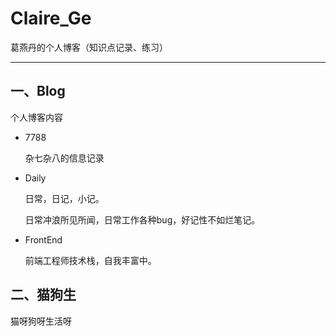 # Claire_Ge 
葛燕丹的个人博客（知识点记录、练习）

--------------------------------

## 一、Blog
个人博客内容
- 7788
  
  杂七杂八的信息记录

- Daily
  
  日常，日记，小记。

  日常冲浪所见所闻，日常工作各种bug，好记性不如烂笔记。

- FrontEnd
  
  前端工程师技术栈，自我丰富中。

## 二、猫狗生
猫呀狗呀生活呀




